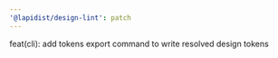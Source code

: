 ```yaml
---
'@lapidist/design-lint': patch
---
```


feat(cli): add tokens export command to write resolved design tokens
